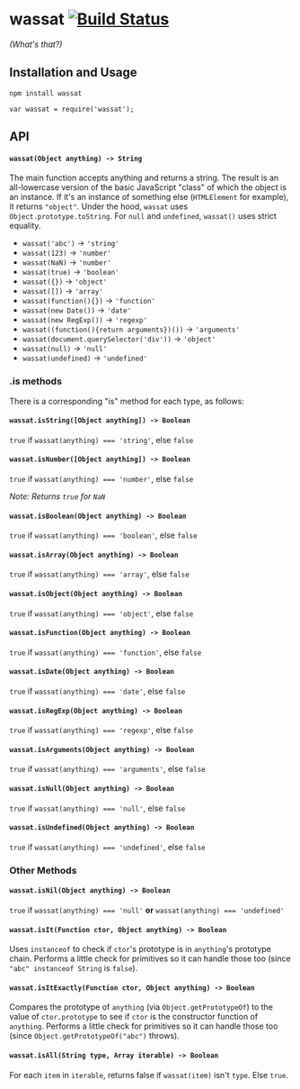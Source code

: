 # wassat [![Build Status](https://travis-ci.org/nickb1080/wassat.svg)](https://travis-ci.org/nickb1080/wassat)
_(What's that?)_

## Installation and Usage

`npm install wassat`

`var wassat = require('wassat');`

## API

#### `wassat(Object anything) -> String`
The main function accepts anything and returns a string. The result is an all-lowercase version of the basic JavaScript "class" of which the object is an instance. If it's an instance of something else (`HTMLElement` for example), it returns `"object"`. Under the hood, `wassat` uses `Object.prototype.toString`. For `null` and `undefined`, `wassat()` uses strict equality.

- `wassat('abc')` -> `'string'`
- `wassat(123)` -> `'number'`
- `wassat(NaN)` -> `'number'`
- `wassat(true)` -> `'boolean'`
- `wassat({})` -> `'object'`
- `wassat([])` -> `'array'`
- `wassat(function(){})` -> `'function'`
- `wassat(new Date())` -> `'date'`
- `wassat(new RegExp())` -> `'regexp'`
- `wassat((function(){return arguments})())` -> `'arguments'`
- `wassat(document.querySelector('div'))` -> `'object'`
- `wassat(null)` -> `'null'`
- `wassat(undefined)` -> `'undefined'`

### .is methods

There is a corresponding "is" method for each type, as follows:

#### `wassat.isString([Object anything]) -> Boolean`
`true` if `wassat(anything) === 'string'`, else `false`

#### `wassat.isNumber([Object anything]) -> Boolean`
`true` if `wassat(anything) === 'number'`, else `false`

_Note: Returns `true` for `NaN`_

#### `wassat.isBoolean(Object anything) -> Boolean`
`true` if `wassat(anything) === 'boolean'`, else `false`

#### `wassat.isArray(Object anything) -> Boolean`
`true` if `wassat(anything) === 'array'`, else `false`

#### `wassat.isObject(Object anything) -> Boolean`
`true` if `wassat(anything) === 'object'`, else `false`

#### `wassat.isFunction(Object anything) -> Boolean`
`true` if `wassat(anything) === 'function'`, else `false`

#### `wassat.isDate(Object anything) -> Boolean`
`true` if `wassat(anything) === 'date'`, else `false`

#### `wassat.isRegExp(Object anything) -> Boolean`
`true` if `wassat(anything) === 'regexp'`, else `false`

#### `wassat.isArguments(Object anything) -> Boolean`
`true` if `wassat(anything) === 'arguments'`, else `false`

#### `wassat.isNull(Object anything) -> Boolean`
`true` if `wassat(anything) === 'null'`, else `false`

#### `wassat.isUndefined(Object anything) -> Boolean`
`true` if `wassat(anything) === 'undefined'`, else `false`

### Other Methods

#### `wassat.isNil(Object anything) -> Boolean`
`true` if `wassat(anything) === 'null'` **or** `wassat(anything) === 'undefined'`

#### `wassat.isIt(Function ctor, Object anything) -> Boolean`
Uses `instanceof` to check if `ctor`'s prototype is in `anything`'s prototype chain. Performs a little check for primitives so it can handle those too (since `"abc" instanceof String` is `false`). 

#### `wassat.isItExactly(Function ctor, Object anything) -> Boolean`
Compares the prototype of `anything` (via `Object.getPrototypeOf`) to the value of `ctor.prototype` to see if `ctor` is the constructor function of `anything`. Performs a little check for primitives so it can handle those too (since `Object.getPrototypeOf("abc")` throws).

#### `wassat.isAll(String type, Array iterable) -> Boolean`
For each `item` in `iterable`, returns false if `wassat(item)` isn't `type`. Else `true`.
